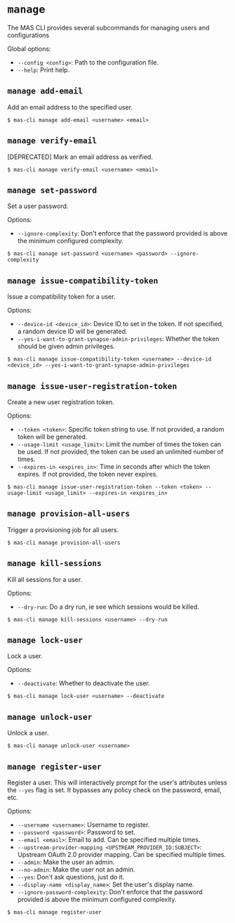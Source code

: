 # `manage`


The MAS CLI provides several subcommands for managing users and configurations

Global options:
- `--config <config>`: Path to the configuration file.
- `--help`: Print help.

## `manage add-email`

Add an email address to the specified user.

```
$ mas-cli manage add-email <username> <email>
```

## `manage verify-email`

[DEPRECATED] Mark an email address as verified.

```
$ mas-cli manage verify-email <username> <email>
```

## `manage set-password`

Set a user password.

Options:
- `--ignore-complexity`: Don't enforce that the password provided is above the minimum configured complexity.

```
$ mas-cli manage set-password <username> <password> --ignore-complexity
```

## `manage issue-compatibility-token`

Issue a compatibility token for a user.

Options:
- `--device-id <device_id>`: Device ID to set in the token. If not specified, a random device ID will be generated.
- `--yes-i-want-to-grant-synapse-admin-privileges`: Whether the token should be given admin privileges.

```
$ mas-cli manage issue-compatibility-token <username> --device-id <device_id> --yes-i-want-to-grant-synapse-admin-privileges
```

## `manage issue-user-registration-token`

Create a new user registration token.

Options:
- `--token <token>`: Specific token string to use. If not provided, a random token will be generated.
- `--usage-limit <usage_limit>`: Limit the number of times the token can be used. If not provided, the token can be used an unlimited number of times.
- `--expires-in <expires_in>`: Time in seconds after which the token expires. If not provided, the token never expires.

```
$ mas-cli manage issue-user-registration-token --token <token> --usage-limit <usage_limit> --expires-in <expires_in>
```

## `manage provision-all-users`

Trigger a provisioning job for all users.

```
$ mas-cli manage provision-all-users
```

## `manage kill-sessions`

Kill all sessions for a user.

Options:
- `--dry-run`: Do a dry run, ie see which sessions would be killed.

```
$ mas-cli manage kill-sessions <username> --dry-run
```

## `manage lock-user`

Lock a user.

Options:
- `--deactivate`: Whether to deactivate the user.

```
$ mas-cli manage lock-user <username> --deactivate
```

## `manage unlock-user`

Unlock a user.

```
$ mas-cli manage unlock-user <username>
```

## `manage register-user`

Register a user. This will interactively prompt for the user's attributes unless the `--yes` flag is set. It bypasses any policy check on the password, email, etc.

Options:
- `--username <username>`: Username to register.
- `--password <password>`: Password to set.
- `--email <email>`: Email to add. Can be specified multiple times.
- `--upstream-provider-mapping <UPSTREAM_PROVIDER_ID:SUBJECT>`: Upstream OAuth 2.0 provider mapping. Can be specified multiple times.
- `--admin`: Make the user an admin.
- `--no-admin`: Make the user not an admin.
- `--yes`: Don't ask questions, just do it.
- `--display-name <display_name>`: Set the user's display name.
- `--ignore-password-complexity`: Don't enforce that the password provided is above the minimum configured complexity.

```
$ mas-cli manage register-user
```
